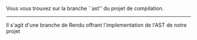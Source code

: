 
Vous vous trouvez sur la branche ``ast'' du projet de compilation.
********************************************************************************
Il s'agit d'une branche de Rendu offrant l'implementation de l'AST de notre projet 

